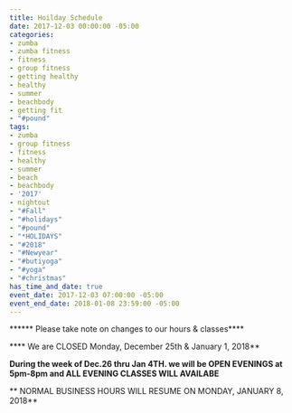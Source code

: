 ```yaml
---
title: Hoilday Schedule
date: 2017-12-03 00:00:00 -05:00
categories:
- zumba
- zumba fitness
- fitness
- group fitness
- getting healthy
- healthy
- summer
- beachbody
- getting fit
- "#pound"
tags:
- zumba
- group fitness
- fitness
- healthy
- summer
- beach
- beachbody
- '2017'
- nightout
- "#Fall"
- "#holidays"
- "#pound"
- "*HOLIDAYS"
- "#2018"
- "#Newyear"
- "#butiyoga"
- "#yoga"
- "#christmas"
has_time_and_date: true
event_date: 2017-12-03 07:00:00 -05:00
event_end_date: 2018-01-08 23:59:00 -05:00
---
```


****** Please take note on changes to our hours & classes****

**** We are CLOSED Monday, December 25th & January 1, 2018**

**During the week of Dec.26 thru Jan 4TH. we will be OPEN EVENINGS  at 5pm-8pm and ALL EVENING CLASSES WILL AVAILABE**



** NORMAL BUSINESS HOURS WILL RESUME ON MONDAY, JANUARY 8, 2018**


